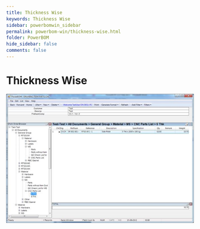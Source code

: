 ```yaml
---
title: Thickness Wise
keywords: Thickness Wise
sidebar: powerbomwin_sidebar
permalink: powerbom-win/thickness-wise.html
folder: PowerBOM
hide_sidebar: false
comments: false
---
```

# Thickness Wise


![](/images/thickness-wise.png)
